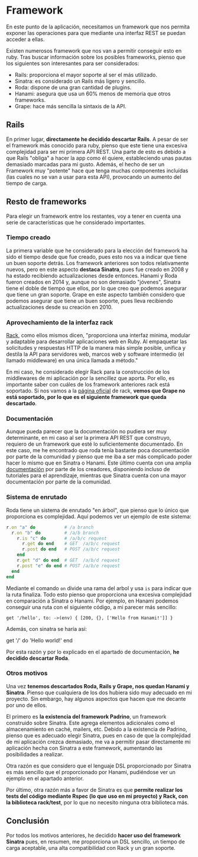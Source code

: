 # Framework

En este punto de la aplicación, necesitamos un framework que nos permita exponer las operaciones para que mediante una interfaz REST se puedan acceder a ellas.

Existen numerosos framework que nos van a permitir conseguir esto en ruby. Tras buscar información sobre los posibles frameworks, pienso que los siguientes son interesantes para ser considerados:

- Rails: proporciona el mayor soporte al ser el más utilizado.
- Sinatra: es considerado un Rails más ligero y sencillo.
- Roda: dispone de una gran cantidad de plugins.
- Hanami: asegura que usa un 60% menos de memoria que otros frameworks.
- Grape: hace más sencilla la sintaxis de la API.

## Rails

En primer lugar, **directamente he decidido descartar Rails**. A pesar de ser el framework más conocido para ruby, pienso que este tiene una excesiva complejidad para ser mi primera API REST. Una parte de esto es debido a que Rails "obliga" a hacer la app como él quiere, estableciendo unas pautas demasiado marcadas para mi gusto. Además, el hecho de ser un Framework muy "potente" hace que tenga muchas componentes incluídas (las cuales no se van a usar para esta API), provocando un aumento del tiempo de carga.

## Resto de frameworks

Para elegir un framework entre los restantes, voy a tener en cuenta una serie de características que he considerado importantes.

### Tiempo creado

La primera variable que he considerado para la elección del framework ha sido el tiempo desde que fue creado, pues esto nos va a indicar que tiene un buen soporte detrás. Los framework anteriores son todos relativamente nuevos, pero en este aspecto **destaca Sinatra**, pues fue creado en 2008 y ha estado recibiendo actualizaciones desde entonces. Hanami y Roda fueron creados en 2014 y, aunque no son demasiado "jóvenes", Sinatra tiene el doble de tiempo que ellos, por lo que creo que podemos asegurar que tiene un gran soporte. Grape en este aspecto también considero que podemos asegurar que tiene un buen soporte, pues lleva recibiendo actualizaciones desde su creación en 2010.

### Aprovechamiento de la interfaz rack

[Rack](https://github.com/rack/rack), como ellos mismos dicen, "proporciona una interfaz mínima, modular y adaptable para desarrollar aplicaciones web en Ruby. Al empaquetar las solicitudes y respuestas HTTP de la manera más simple posible, unifica y destila la API para servidores web, marcos web y software intermedio (el llamado middleware) en una única llamada a método."

En mi caso, he considerado elegir Rack para la construcción de los middlewares de mi aplicación por la sencillez que aporta. Por ello, es importante saber con cuáles de los framework anteriores rack está soportado. Si nos vamos a la [página oficial](https://github.com/rack/rack) de rack, **vemos que Grape no está soportado, por lo que es el siguiente framework que queda descartado**.

### Documentación

Aunque pueda parecer que la documentación no pudiera ser muy determinante, en mi caso al ser la primera API REST que construyo, requiero de un framework que esté lo suficientemente documentado. En este caso, me he encontrado que roda tenía bastante poca documentación por parte de la comunidad y pienso que me iba a ser más complicado poder hacer lo mismo que en Sinatra o Hanami. Este último cuenta con una amplia [documentación](https://guides.hanamirb.org/introduction/getting-started/) por parte de los creadores, disponiendo incluso de tutoriales para el aprendizaje, mientras que Sinatra cuenta con una mayor documentación por parte de la comunidad.

### Sistema de enrutado

Roda tiene un sistema de enrutado "en árbol", que pienso que lo único que proporciona es complejidad. Aquí podemos ver un ejemplo de este sistema:

```ruby
r.on "a" do           # /a branch
  r.on "b" do         # /a/b branch
    r.is "c" do       # /a/b/c request
      r.get do end    # GET  /a/b/c request
      r.post do end   # POST /a/b/c request
    end
    r.get "d" do end  # GET  /a/b/d request
    r.post "e" do end # POST /a/b/e request
  end
end
```

Mediante el comando `on` divide una rama del arbol y usa `is` para indicar que la ruta finaliza. Todo esto pienso que proporciona una excesiva complejidad en comparación a Sinatra o Hanami. Por ejemplo, en Hanami podemos conseguir una ruta con el siguiente código, a mi parecer más sencillo:

`get '/hello', to: ->(env) { [200, {}, ['Hello from Hanami!']] }`

Además, con sinatra se haría así:

get '/' do
  'Hello world!'
end

Por esta razón y por lo explicado en el apartado de documentación, **he decidido descartar Roda**.

### Otros motivos

Una vez **tenemos descartados Roda, Rails y Grape, nos quedan Hanami y Sinatra**. Pienso que cualquiera de los dos hubiera sido muy adecuado en mi proyecto. Sin embargo, hay algunos aspectos que hacen que me decante por uno de ellos.

El primero es **la existencia del framework Padrino**, un framework construido sobre Sinatra. Este agrega elementos adicionales como el almacenamiento en caché, mailers, etc. Debido a la existencia de Padrino, pienso que es adecuado elegir Sinatra, pues en caso de que la complejidad de mi aplicación crezca demasiado, me va a permitir pasar directamente mi aplicación hecha con Sinatra a este framework, aumentando las posibilidades a realizar.

Otra razón es que considero que el lenguaje DSL proporcionado por Sinatra es más sencillo que el proporcionado por Hanami, pudiéndose ver un ejemplo en el apartado anterior.

Por último, otra razón más a favor de Sinatra es que **permite realizar los tests del código mediante Rspec (lo que uso en mi proyecto) y Rack, con la biblioteca rack/test**, por lo que no necesito ninguna otra biblioteca más.

## Conclusión

Por todos los motivos anteriores, he decidido **hacer uso del framework Sinatra** pues, en resumen, me proporciona un DSL sencillo, un tiempo de carga aceptable, una alta compatibilidad con Rack y un gran soporte.